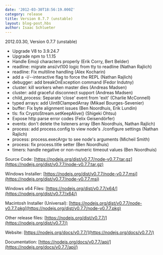 ```yaml
---
date: '2012-03-30T18:56:19.000Z'
category: release
title: Version 0.7.7 (unstable)
layout: blog-post.hbs
author: Isaac Schlueter
---
```


2012.03.30, Version 0.7.7 (unstable)

- Upgrade V8 to 3.9.24.7
- Upgrade npm to 1.1.15
- Handle Emoji characters properly (Erik Corry, Bert Belder)
- readline: migrate ansi/vt100 logic from tty to readline (Nathan Rajlich)
- readline: Fix multiline handling (Alex Kocharin)
- add a -i/--interactive flag to force the REPL (Nathan Rajlich)
- debugger: add breakOnException command (Fedor Indutny)
- cluster: kill workers when master dies (Andreas Madsen)
- cluster: add graceful disconnect support (Andreas Madsen)
- child_process: Separate 'close' event from 'exit' (Charlie McConnell)
- typed arrays: add Uint8ClampedArray (Mikael Bourges-Sevenier)
- buffer: Fix byte alignment issues (Ben Noordhuis, Erik Lundin)
- tls: fix CryptoStream.setKeepAlive() (Shigeki Ohtsu)
- Expose http parse error codes (Felix Geisendörfer)
- events: don't delete the listeners array (Ben Noordhuis, Nathan Rajlich)
- process: add process.config to view node's ./configure settings (Nathan Rajlich)
- process: process.execArgv to see node's arguments (Micheil Smith)
- process: fix process.title setter (Ben Noordhuis)
- timers: handle negative or non-numeric timeout values (Ben Noordhuis)

Source Code: [https://nodejs.org/dist/v0.7.7/node-v0.7.7.tar.gz](https://nodejs.org/dist/v0.7.7/node-v0.7.7.tar.gz)

Windows Installer: [https://nodejs.org/dist/v0.7.7/node-v0.7.7.msi](https://nodejs.org/dist/v0.7.7/node-v0.7.7.msi)

Windows x64 Files: [https://nodejs.org/dist/v0.7.7/x64/](https://nodejs.org/dist/v0.7.7/x64/)

Macintosh Installer (Universal): [https://nodejs.org/dist/v0.7.7/node-v0.7.7.pkg](https://nodejs.org/dist/v0.7.7/node-v0.7.7.pkg)

Other release files: [https://nodejs.org/dist/v0.7.7/](https://nodejs.org/dist/v0.7.7/)

Website: [https://nodejs.org/docs/v0.7.7/](https://nodejs.org/docs/v0.7.7/)

Documentation: [https://nodejs.org/docs/v0.7.7/api/](https://nodejs.org/docs/v0.7.7/api/)
